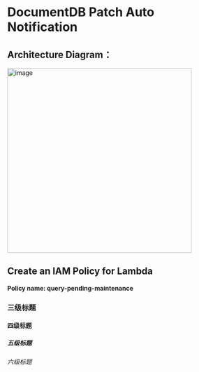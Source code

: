 # DocumentDB Patch Auto Notification
## Architecture Diagram：

<img width="422" alt="image" src="https://user-images.githubusercontent.com/50776512/216918607-dc639069-21c5-488e-b647-4c8d6e2bf31a.png">

## Create an IAM Policy for Lambda
**Policy name: query-pending-maintenance**


### 三级标题
#### 四级标题
##### 五级标题
###### 六级标题
